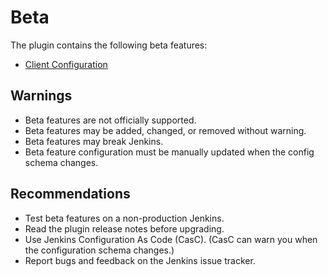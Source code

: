# Beta

The plugin contains the following beta features:

- [Client Configuration](clients/index.md)

## Warnings

- Beta features are not officially supported.
- Beta features may be added, changed, or removed without warning.
- Beta features may break Jenkins.
- Beta feature configuration must be manually updated when the config schema changes.

## Recommendations

- Test beta features on a non-production Jenkins.
- Read the plugin release notes before upgrading.
- Use Jenkins Configuration As Code (CasC). (CasC can warn you when the configuration schema changes.)
- Report bugs and feedback on the Jenkins issue tracker.